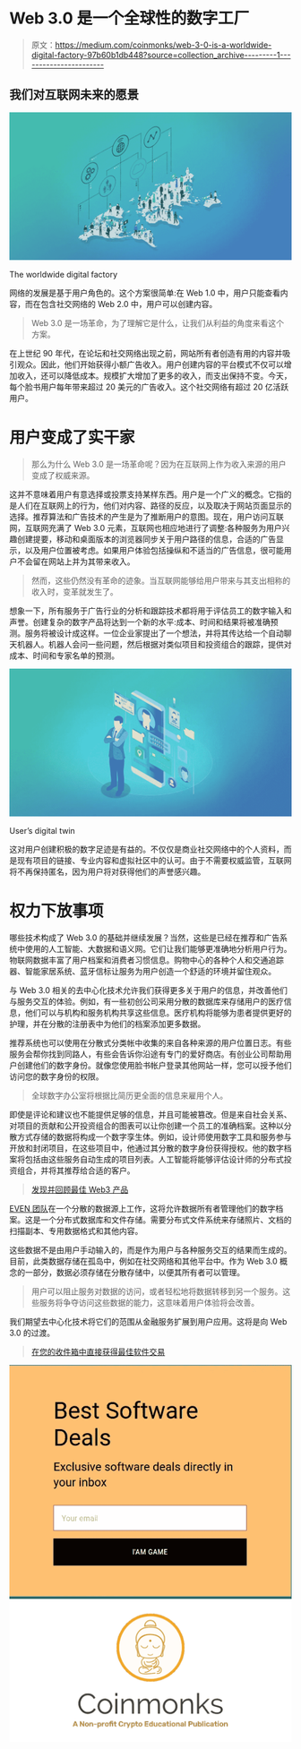 # Web 3.0 是一个全球性的数字工厂

> 原文：<https://medium.com/coinmonks/web-3-0-is-a-worldwide-digital-factory-97b60b1db448?source=collection_archive---------1----------------------->

## 我们对互联网未来的愿景

![](img/6fc2f373194f59c7c2ec13a556e8d54b.png)

The worldwide digital factory

网络的发展是基于用户角色的。这个方案很简单:在 Web 1.0 中，用户只能查看内容，而在包含社交网络的 Web 2.0 中，用户可以创建内容。

> Web 3.0 是一场革命，为了理解它是什么，让我们从利益的角度来看这个方案。

在上世纪 90 年代，在论坛和社交网络出现之前，网站所有者创造有用的内容并吸引观众。因此，他们开始获得小额广告收入。用户创建内容的平台模式不仅可以增加收入，还可以降低成本。规模扩大增加了更多的收入，而支出保持不变。今天，每个脸书用户每年带来超过 20 美元的广告收入。这个社交网络有超过 20 亿活跃用户。

# 用户变成了实干家

> 那么为什么 Web 3.0 是一场革命呢？因为在互联网上作为收入来源的用户变成了权威来源。

这并不意味着用户有意选择或投票支持某样东西。用户是一个广义的概念。它指的是人们在互联网上的行为，他们对内容、路径的反应，以及取决于网站页面显示的选择。推荐算法和广告技术的产生是为了推断用户的意图。现在，用户访问互联网，互联网充满了 Web 3.0 元素，互联网也相应地进行了调整:各种服务为用户兴趣创建提要，移动和桌面版本的浏览器同步关于用户路径的信息，合适的广告显示，以及用户位置被考虑。如果用户体验包括操纵和不适当的广告信息，很可能用户不会留在网站上并为其带来收入。

> 然而，这些仍然没有革命的迹象。当互联网能够给用户带来与其支出相称的收入时，变革就发生了。

想象一下，所有服务于广告行业的分析和跟踪技术都将用于评估员工的数字输入和声誉。创建复杂的数字产品将达到一个新的水平:成本、时间和结果将被准确预测。服务将被设计成这样。一位企业家提出了一个想法，并将其传达给一个自动聊天机器人。机器人会问一些问题，然后根据对类似项目和投资组合的跟踪，提供对成本、时间和专家名单的预测。

![](img/1b3a31ef0f2d08ae7f8991e813df7073.png)

User’s digital twin

这对用户创建积极的数字足迹是有益的。不仅仅是商业社交网络中的个人资料，而是现有项目的链接、专业内容和虚拟社区中的认可。由于不需要权威监管，互联网将不再保持匿名，因为用户将对获得他们的声誉感兴趣。

# 权力下放事项

哪些技术构成了 Web 3.0 的基础并继续发展？当然，这些是已经在推荐和广告系统中使用的人工智能、大数据和语义网。它们让我们能够更准确地分析用户行为。物联网数据丰富了用户档案和消费者习惯信息。购物中心的各种个人和交通追踪器、智能家居系统、蓝牙信标让服务为用户创造一个舒适的环境并留住观众。

与 Web 3.0 相关的去中心化技术允许我们获得更多关于用户的信息，并改善他们与服务交互的体验。例如，有一些初创公司采用分散的数据库来存储用户的医疗信息，他们可以与机构和服务机构共享这些信息。医疗机构将能够为患者提供更好的护理，并在分散的注册表中为他们的档案添加更多数据。

推荐系统也可以使用在分散式分类帐中收集的来自各种来源的用户位置日志。有些服务会帮你找到同路人，有些会告诉你沿途有专门的爱好商店。有创业公司帮助用户创建他们的数字身份。就像您使用脸书帐户登录其他网站一样，您可以授予他们访问您的数字身份的权限。

> 全球数字办公室将根据比简历更全面的信息来雇用个人。

即使是评论和建议也不能提供足够的信息，并且可能被篡改。但是来自社会关系、对项目的贡献和公开投资组合的图表可以让你创建一个员工的准确档案。这种以分散方式存储的数据将构成一个数字孪生体。例如，设计师使用数字工具和服务参与开放和封闭项目，在这些项目中，他通过其分散的数字身份获得授权。他的数字档案将包括由这些服务自动生成的项目列表。人工智能将能够评估设计师的分布式投资组合，并将其推荐给合适的客户。

> [发现并回顾最佳 Web3 产品](https://coincodecap.com/category/blockchain-node-and-api)

[EVEN 团队](https://evensolutions.org/en)在一个分散的数据源上工作，这将允许数据所有者管理他们的数字档案。这是一个分布式数据库和文件存储。需要分布式文件系统来存储照片、文档的扫描副本、专用数据格式和其他内容。

这些数据不是由用户手动输入的，而是作为用户与各种服务交互的结果而生成的。目前，此类数据存储在孤岛中，例如在社交网络和其他平台中。作为 Web 3.0 概念的一部分，数据必须存储在分散存储中，以便其所有者可以管理。

> 用户可以阻止服务对数据的访问，或者轻松地将数据转移到另一个服务。这些服务将争夺访问这些数据的能力，这意味着用户体验将会改善。

我们期望去中心化技术将它们的范围从金融服务扩展到用户应用。这将是向 Web 3.0 的过渡。

> [在您的收件箱中直接获得最佳软件交易](https://coincodecap.com/?utm_source=coinmonks)

[![](img/7c0b3dfdcbfea594cc0ae7d4f9bf6fcb.png)](https://coincodecap.com/?utm_source=coinmonks)[![](img/e9dbce386c4f90837b5db529a4c87766.png)](https://coincodecap.com)